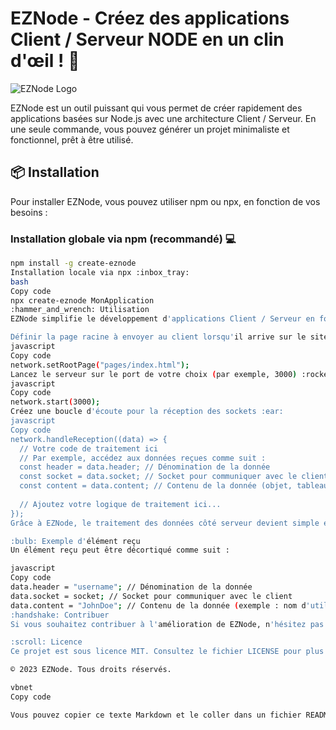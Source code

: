 # EZNode - Créez des applications Client / Serveur NODE en un clin d'œil ! :rocket:

![EZNode Logo](https://example.com/eznode-logo.png)

EZNode est un outil puissant qui vous permet de créer rapidement des applications basées sur Node.js avec une architecture Client / Serveur. En une seule commande, vous pouvez générer un projet minimaliste et fonctionnel, prêt à être utilisé.

## :package: Installation

Pour installer EZNode, vous pouvez utiliser npm ou npx, en fonction de vos besoins :

### Installation globale via npm (recommandé) :computer:

```bash
npm install -g create-eznode
Installation locale via npx :inbox_tray:
bash
Copy code
npx create-eznode MonApplication
:hammer_and_wrench: Utilisation
EZNode simplifie le développement d'applications Client / Serveur en fournissant des fonctions côté serveur faciles à utiliser. Voici comment vous pouvez commencer :

Définir la page racine à envoyer au client lorsqu'il arrive sur le site :page_with_curl:
javascript
Copy code
network.setRootPage("pages/index.html");
Lancez le serveur sur le port de votre choix (par exemple, 3000) :rocket:
javascript
Copy code
network.start(3000);
Créez une boucle d'écoute pour la réception des sockets :ear:
javascript
Copy code
network.handleReception((data) => {
  // Votre code de traitement ici
  // Par exemple, accédez aux données reçues comme suit :
  const header = data.header; // Dénomination de la donnée
  const socket = data.socket; // Socket pour communiquer avec le client
  const content = data.content; // Contenu de la donnée (objet, tableau, etc.)
  
  // Ajoutez votre logique de traitement ici...
});
Grâce à EZNode, le traitement des données côté serveur devient simple et efficace.

:bulb: Exemple d'élément reçu
Un élément reçu peut être décortiqué comme suit :

javascript
Copy code
data.header = "username"; // Dénomination de la donnée
data.socket = socket; // Socket pour communiquer avec le client
data.content = "JohnDoe"; // Contenu de la donnée (exemple : nom d'utilisateur)
:handshake: Contribuer
Si vous souhaitez contribuer à l'amélioration de EZNode, n'hésitez pas à soumettre des pull requests ou à signaler des problèmes dans notre repository GitHub.

:scroll: Licence
Ce projet est sous licence MIT. Consultez le fichier LICENSE pour plus d'informations.

© 2023 EZNode. Tous droits réservés.

vbnet
Copy code

Vous pouvez copier ce texte Markdown et le coller dans un fichier README.md 
